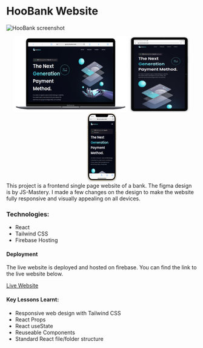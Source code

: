 # HooBank Website

![HooBank screenshot]("./public/images/hoobank.png")

<div align="center">
     <img src="./public/images/desktop.png" alt="Desktop view" width="300" height="200" />
     <img src="./public/images/tablet.png" alt="Tablet view" width="160" height="200" />
     <img src="./public/images/mobile.png" alt="Mobile view" width="80" height="180" />
</div>
This project is a frontend single page website of a bank. 
The figma design is by JS-Mastery. I made a few changes on the design to make the website fully responsive and visually appealing on all devices.

### Technologies:

- React
- Tailwind CSS
- Firebase Hosting

#### Deployment

The live website is deployed and hosted on firebase. You can find the link to the live website below.

[Live Website](https://openai-gpt3.web.app)

#### Key Lessons Learnt:

- Responsive web design with Tailwind CSS
- React Props
- React useState
- Reuseable Components
- Standard React file/folder structure
